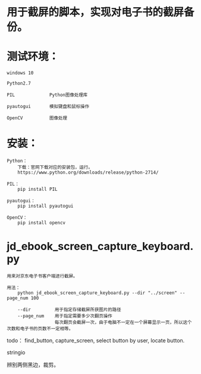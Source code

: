 # 用于截屏的脚本，实现对电子书的截屏备份。

# 测试环境：

    windows 10

    Python2.7

    PIL             Python图像处理库

    pyautogui       模拟键盘和鼠标操作

    OpenCV          图像处理

# 安装：
    Python：
        下载：官网下载对应的安装包，运行。
        https://www.python.org/downloads/release/python-2714/

    PIL：
        pip install PIL

    pyautogui：
        pip install pyautogui

    OpenCV：
        pip install opencv

# jd_ebook_screen_capture_keyboard.py
    
    用来对京东电子书客户端进行截屏。

    用法：
        python jd_ebook_screen_capture_keyboard.py --dir "../screen" --page_num 100
    
        --dir         用于指定存储截屏所获图片的路径
        --page_num    用于指定需要多少次翻页操作
                      每次翻页会截屏一次，由于电脑不一定在一个屏幕显示一页，所以这个次数和电子书的页数不一定相等。


todo： find_button, capture_screen, select button by user, locate button.

stringio

辨别两侧黑边，裁剪。